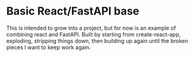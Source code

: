 # Basic React/FastAPI base

This is intended to grow into a project, but for now is an example of
combining react and FastAPI. Built by starting from create-react-app, exploding,
stripping things down, then building up again until the broken pieces I want to
keep work again.
